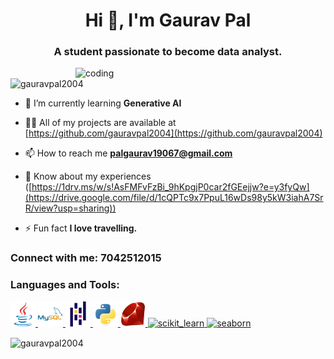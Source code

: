 <h1 align="center">Hi 👋, I'm Gaurav Pal</h1>
<h3 align="center">A student passionate to become data analyst.</h3>
<img align="right"alt="coding"width="400"src="https://cdn.dribbble.com/users/1162077/screenshots/3848914/programmer.gif">

<p align="left"> <img src="https://komarev.com/ghpvc/?username=gauravpal2004&label=Profile%20views&color=0e75b6&style=flat" alt="gauravpal2004" /> </p>

- 🌱 I’m currently learning **Generative AI**

- 👨‍💻 All of my projects are available at [https://github.com/gauravpal2004](https://github.com/gauravpal2004)

- 📫 How to reach me **palgaurav19067@gmail.com**

- 📄 Know about my experiences ([https://1drv.ms/w/s!AsFMFvFzBi_9hKpgjP0car2fGEejjw?e=y3fyQw](https://drive.google.com/file/d/1cQPTc9x7PpuL16wDs98y5kW3iahA7SrR/view?usp=sharing))

- ⚡ Fun fact **I love travelling.**

<h3 align="left">Connect with me: 7042512015</h3>
<p align="left">
</p>

<h3 align="left">Languages and Tools:</h3>
<p align="left"> <a href="https://www.java.com" target="_blank" rel="noreferrer"> <img src="https://raw.githubusercontent.com/devicons/devicon/master/icons/java/java-original.svg" alt="java" width="40" height="40"/> </a> <a href="https://www.mysql.com/" target="_blank" rel="noreferrer"> <img src="https://raw.githubusercontent.com/devicons/devicon/master/icons/mysql/mysql-original-wordmark.svg" alt="mysql" width="40" height="40"/> </a> <a href="https://pandas.pydata.org/" target="_blank" rel="noreferrer"> <img src="https://raw.githubusercontent.com/devicons/devicon/2ae2a900d2f041da66e950e4d48052658d850630/icons/pandas/pandas-original.svg" alt="pandas" width="40" height="40"/> </a> <a href="https://www.python.org" target="_blank" rel="noreferrer"> <img src="https://raw.githubusercontent.com/devicons/devicon/master/icons/python/python-original.svg" alt="python" width="40" height="40"/> </a> <a href="https://www.ruby-lang.org/en/" target="_blank" rel="noreferrer"> <img src="https://raw.githubusercontent.com/devicons/devicon/master/icons/ruby/ruby-original.svg" alt="ruby" width="40" height="40"/> </a> <a href="https://scikit-learn.org/" target="_blank" rel="noreferrer"> <img src="https://upload.wikimedia.org/wikipedia/commons/0/05/Scikit_learn_logo_small.svg" alt="scikit_learn" width="40" height="40"/> </a> <a href="https://seaborn.pydata.org/" target="_blank" rel="noreferrer"> <img src="https://seaborn.pydata.org/_images/logo-mark-lightbg.svg" alt="seaborn" width="40" height="40"/> </a> </p>

<p><img align="center" src="https://github-readme-stats.vercel.app/api/top-langs?username=gauravpal2004&show_icons=true&locale=en&layout=compact" alt="gauravpal2004" /></p>
